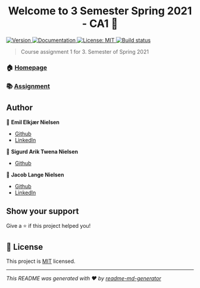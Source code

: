 <h1 align="center">Welcome to 3 Semester Spring 2021 - CA1 👋</h1>
<p>
  <a href="https://www.npmjs.com/package/3 Semester Spring 2021 - CA1" target="_blank">
    <img alt="Version" src="https://img.shields.io/npm/v/3 Semester Spring 2021 - CA1.svg">
  </a>
  <a href="tba" target="_blank">
    <img alt="Documentation" src="https://img.shields.io/badge/documentation-yes-brightgreen.svg" />
  </a>
  <a href="LICENSE" target="_blank">
    <img alt="License: MIT" src="https://img.shields.io/badge/License-MIT-yellow.svg" />
  </a>
  <a href="https://travis-ci.com/codergram/3SEM-CA1" target="_blank">
    <img alt="Build status" src="https://travis-ci.com/codergram/3SEM-CA1.svg?token=9yP3z9qzYHPxRf7MSmsT&branch=main" />
  </a>
</p>

> Course assignment 1 for 3. Semester of Spring 2021

### 🏠 [Homepage](https://codergram.me)
### 📚 [Assignment](https://docs.google.com/document/d/1GGjV1vg-vTzcPSfybojeIhAavr8iKSkN3ok_yuLzm38/)

## Author

👤 **Emil Elkjær Nielsen**

* [Github](https://github.com/eelkjaer)
* [LinkedIn](https://linkedin.com/in/emil-elkjær)

👤 **Sigurd Arik Twena Nielsen**

* [Github](https://github.com/ariktwena)


👤 **Jacob Lange Nielsen**

* [Github](https://github.com/Langeeee)
* [LinkedIn](https://linkedin.com/in/jacob-lange-nielsen-28219b1a8)


## Show your support

Give a ⭐️ if this project helped you!

## 📝 License

This project is [MIT](LICENSE) licensed.

***
_This README was generated with ❤️ by [readme-md-generator](https://github.com/kefranabg/readme-md-generator)_